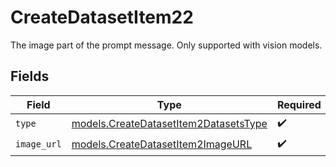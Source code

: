 # CreateDatasetItem22

The image part of the prompt message. Only supported with vision models.


## Fields

| Field                                                                                | Type                                                                                 | Required                                                                             | Description                                                                          |
| ------------------------------------------------------------------------------------ | ------------------------------------------------------------------------------------ | ------------------------------------------------------------------------------------ | ------------------------------------------------------------------------------------ |
| `type`                                                                               | [models.CreateDatasetItem2DatasetsType](../models/createdatasetitem2datasetstype.md) | :heavy_check_mark:                                                                   | N/A                                                                                  |
| `image_url`                                                                          | [models.CreateDatasetItem2ImageURL](../models/createdatasetitem2imageurl.md)         | :heavy_check_mark:                                                                   | N/A                                                                                  |